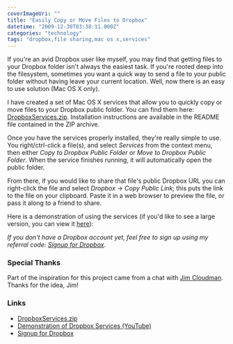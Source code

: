 ```yaml
---
coverImageUri: ""
title: "Easily Copy or Move Files to Dropbox"
datetime: "2009-12-30T03:38:11.000Z"
categories: "technology"
tags: "dropbox,file sharing,mac os x,services"
---
```


If you're an avid Dropbox user like myself, you may find that getting files to your Dropbox folder isn't always the easiest task. If you're rooted deep into the filesystem, sometimes you want a quick way to send a file to your public folder without having leave your current location. Well, now there is an easy to use solution (Mac OS X only).

I have created a set of Mac OS X services that allow you to quickly copy or move files to your Dropbox public folder. You can find them here: [DropboxServices.zip](http://assets.brandonmartinez.com/brandonmartinez/2009/12/DropboxServices.zip "Dropbox Services: Easily Copy and Move Files to your Dropbox Public Folder"). Installation instructions are available in the README file contained in the ZIP archive.

Once you have the services properly installed, they're really simple to use. You right/ctrl-click a file(s), and select _Services_ from the context menu, then either _Copy to Dropbox Public Folder_ or _Move to Dropbox Public Folder_. When the service finishes running, it will automatically open the public folder.

From there, if you would like to share that file's public Dropbox URL you can right-click the file and select _Dropbox_ -> _Copy Public Link_; this puts the link to the file on your clipboard. Paste it in a web browser to preview the file, or pass it along to a friend to share.

Here is a demonstration of using the services (if you'd like to see a large version, you can view it [here](http://www.youtube.com/watch?v=dqfii_pfz1U)):

_If you don't have a Dropbox account yet, feel free to sign up using my referral code: [Signup for Dropbox](https://www.dropbox.com/referrals/NTEyNjAyNDk5)._

### Special Thanks

Part of the inspiration for this project came from a chat with [Jim Cloudman](http://www.jimcloudman.com/). Thanks for the idea, Jim!

### Links

- [DropboxServices.zip](http://assets.brandonmartinez.com/brandonmartinez/2009/12/DropboxServices.zip "Dropbox Services: Easily Copy and Move Files to your Dropbox Public Folder")
- [Demonstration of Dropbox Services (YouTube)](http://www.youtube.com/watch?v=dqfii_pfz1U)
- [Signup for Dropbox](https://www.dropbox.com/referrals/NTEyNjAyNDk5)
